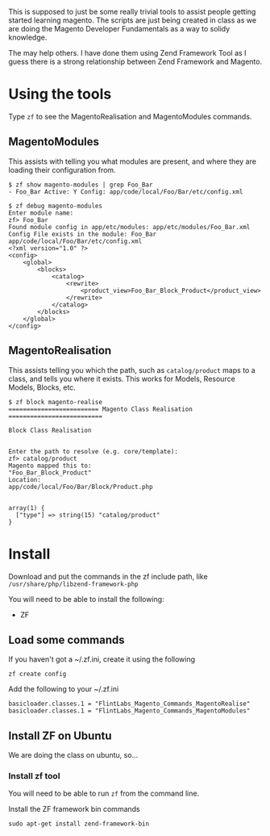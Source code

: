 This is supposed to just be some really trivial tools to assist people getting started learning magento. The scripts
are just being created in class as we are doing the Magento Developer Fundamentals as a way to solidy knowledge.

The may help others. I have done them using Zend Framework Tool as I guess there is a strong relationship between
Zend Framework and Magento.

# Using the tools

Type `zf` to see the MagentoRealisation and MagentoModules commands.

## MagentoModules

This assists with telling you what modules are present, and where they are loading their configuration from.

    $ zf show magento-modules | grep Foo_Bar
    - Foo_Bar Active: Y Config: app/code/local/Foo/Bar/etc/config.xml

    $ zf debug magento-modules
    Enter module name:
    zf> Foo_Bar
    Found module config in app/etc/modules: app/etc/modules/Foo_Bar.xml
    Config File exists in the module: Foo_Bar
    app/code/local/Foo/Bar/etc/config.xml
    <?xml version="1.0" ?>
    <config>
        <global>
            <blocks>
                <catalog>
                    <rewrite>
                        <product_view>Foo_Bar_Block_Product</product_view>
                    </rewrite>
                </catalog>
            </blocks>
        </global>
    </config>


## MagentoRealisation

This assists telling you which the path, such as `catalog/product` maps to a class, and tells you where it exists. This works for Models, Resource Models, Blocks, etc.

    $ zf block magento-realise
    ========================= Magento Class Realisation ==========================
    
    Block Class Realisation


    Enter the path to resolve (e.g. core/template):
    zf> catalog/product
    Magento mapped this to:
    "Foo_Bar_Block_Product"
    Location:
    app/code/local/Foo/Bar/Block/Product.php


    array(1) {
      ["type"] => string(15) "catalog/product"
    }




# Install

Download and put the commands in the zf include path, like `/usr/share/php/libzend-framework-php`

You will need to be able to install the following:
- ZF

## Load some commands

If you haven't got a ~/.zf.ini, create it using the following

    zf create config

Add the following to your ~/.zf.ini

    basicloader.classes.1 = "FlintLabs_Magento_Commands_MagentoRealise"
    basicloader.classes.1 = "FlintLabs_Magento_Commands_MagentoModules"


## Install ZF on Ubuntu

We are doing the class on ubuntu, so...

### Install zf tool

You will need to be able to run `zf` from the command line.

Install the ZF framework bin commands

    sudo apt-get install zend-framework-bin